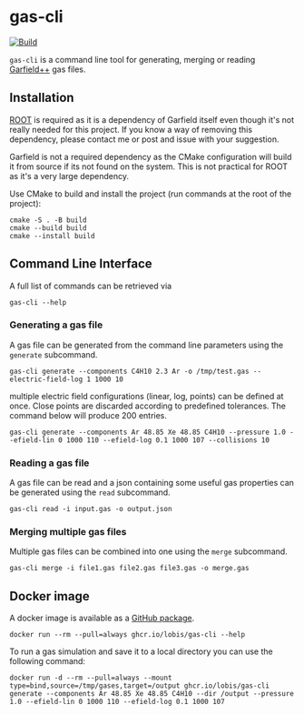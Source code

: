 # gas-cli

[![Build](https://github.com/lobis/gas-generator/actions/workflows/build.yml/badge.svg)](https://github.com/lobis/gas-generator/actions/workflows/build.yml)

`gas-cli` is a command line tool for generating, merging or
reading [Garfield++](https://gitlab.cern.ch/garfield/garfieldpp) gas files.

## Installation

[ROOT](https://github.com/root-project/root) is required as it is a dependency of Garfield itself even though it's not
really needed for this project.
If you know a way of removing this dependency, please contact me or post and issue with your suggestion.

Garfield is not a required dependency as the CMake configuration will build it from source if its not found on the
system. This is not practical for ROOT as it's a very large dependency.

Use CMake to build and install the project (run commands at the root of the project):

```
cmake -S . -B build
cmake --build build
cmake --install build
```

## Command Line Interface

A full list of commands can be retrieved via

```gas-cli --help```

### Generating a gas file

A gas file can be generated from the command line parameters using the `generate` subcommand.

```
gas-cli generate --components C4H10 2.3 Ar -o /tmp/test.gas --electric-field-log 1 1000 10
```

multiple electric field configurations (linear, log, points) can be defined at once.
Close points are discarded according to predefined tolerances. The command below will produce 200 entries.

```
gas-cli generate --components Ar 48.85 Xe 48.85 C4H10 --pressure 1.0 --efield-lin 0 1000 110 --efield-log 0.1 1000 107 --collisions 10
```

### Reading a gas file

A gas file can be read and a json containing some useful gas properties can be generated using the `read` subcommand.

```
gas-cli read -i input.gas -o output.json
```

### Merging multiple gas files

Multiple gas files can be combined into one using the `merge` subcommand.

```
gas-cli merge -i file1.gas file2.gas file3.gas -o merge.gas
```

## Docker image

A docker image is available as a [GitHub package](https://github.com/lobis/gas-generator/pkgs/container/gas-cli).

```
docker run --rm --pull=always ghcr.io/lobis/gas-cli --help
```

To run a gas simulation and save it to a local directory you can use the following command:

```
docker run -d --rm --pull=always --mount type=bind,source=/tmp/gases,target=/output ghcr.io/lobis/gas-cli generate --components Ar 48.85 Xe 48.85 C4H10 --dir /output --pressure 1.0 --efield-lin 0 1000 110 --efield-log 0.1 1000 107
```
